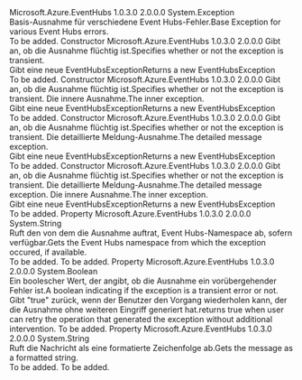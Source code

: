 <Type Name="EventHubsException" FullName="Microsoft.Azure.EventHubs.EventHubsException">
  <TypeSignature Language="C#" Value="public class EventHubsException : Exception" />
  <TypeSignature Language="ILAsm" Value=".class public auto ansi beforefieldinit EventHubsException extends System.Exception" />
  <TypeSignature Language="DocId" Value="T:Microsoft.Azure.EventHubs.EventHubsException" />
  <TypeSignature Language="VB.NET" Value="Public Class EventHubsException&#xA;Inherits Exception" />
  <TypeSignature Language="F#" Value="type EventHubsException = class&#xA;    inherit Exception" />
  <AssemblyInfo>
    <AssemblyName>Microsoft.Azure.EventHubs</AssemblyName>
    <AssemblyVersion>1.0.3.0</AssemblyVersion>
    <AssemblyVersion>2.0.0.0</AssemblyVersion>
  </AssemblyInfo>
  <Base>
    <BaseTypeName>System.Exception</BaseTypeName>
  </Base>
  <Interfaces />
  <Docs>
    <summary>
            <span data-ttu-id="73ed6-101">Basis-Ausnahme für verschiedene Event Hubs-Fehler.</span><span class="sxs-lookup"><span data-stu-id="73ed6-101">Base Exception for various Event Hubs errors.</span></span>
            </summary>
    <remarks>To be added.</remarks>
  </Docs>
  <Members>
    <Member MemberName=".ctor">
      <MemberSignature Language="C#" Value="public EventHubsException (bool isTransient);" />
      <MemberSignature Language="ILAsm" Value=".method public hidebysig specialname rtspecialname instance void .ctor(bool isTransient) cil managed" />
      <MemberSignature Language="DocId" Value="M:Microsoft.Azure.EventHubs.EventHubsException.#ctor(System.Boolean)" />
      <MemberSignature Language="VB.NET" Value="Public Sub New (isTransient As Boolean)" />
      <MemberSignature Language="F#" Value="new Microsoft.Azure.EventHubs.EventHubsException : bool -&gt; Microsoft.Azure.EventHubs.EventHubsException" Usage="new Microsoft.Azure.EventHubs.EventHubsException isTransient" />
      <MemberType>Constructor</MemberType>
      <AssemblyInfo>
        <AssemblyName>Microsoft.Azure.EventHubs</AssemblyName>
        <AssemblyVersion>1.0.3.0</AssemblyVersion>
        <AssemblyVersion>2.0.0.0</AssemblyVersion>
      </AssemblyInfo>
      <Parameters>
        <Parameter Name="isTransient" Type="System.Boolean" />
      </Parameters>
      <Docs>
        <param name="isTransient"><span data-ttu-id="73ed6-102">Gibt an, ob die Ausnahme flüchtig ist.</span><span class="sxs-lookup"><span data-stu-id="73ed6-102">Specifies whether or not the exception is transient.</span></span></param>
        <summary>
            <span data-ttu-id="73ed6-103">Gibt eine neue EventHubsException</span><span class="sxs-lookup"><span data-stu-id="73ed6-103">Returns a new EventHubsException</span></span>
            </summary>
        <remarks>To be added.</remarks>
      </Docs>
    </Member>
    <Member MemberName=".ctor">
      <MemberSignature Language="C#" Value="public EventHubsException (bool isTransient, Exception innerException);" />
      <MemberSignature Language="ILAsm" Value=".method public hidebysig specialname rtspecialname instance void .ctor(bool isTransient, class System.Exception innerException) cil managed" />
      <MemberSignature Language="DocId" Value="M:Microsoft.Azure.EventHubs.EventHubsException.#ctor(System.Boolean,System.Exception)" />
      <MemberSignature Language="VB.NET" Value="Public Sub New (isTransient As Boolean, innerException As Exception)" />
      <MemberSignature Language="F#" Value="new Microsoft.Azure.EventHubs.EventHubsException : bool * Exception -&gt; Microsoft.Azure.EventHubs.EventHubsException" Usage="new Microsoft.Azure.EventHubs.EventHubsException (isTransient, innerException)" />
      <MemberType>Constructor</MemberType>
      <AssemblyInfo>
        <AssemblyName>Microsoft.Azure.EventHubs</AssemblyName>
        <AssemblyVersion>1.0.3.0</AssemblyVersion>
        <AssemblyVersion>2.0.0.0</AssemblyVersion>
      </AssemblyInfo>
      <Parameters>
        <Parameter Name="isTransient" Type="System.Boolean" />
        <Parameter Name="innerException" Type="System.Exception" />
      </Parameters>
      <Docs>
        <param name="isTransient"><span data-ttu-id="73ed6-104">Gibt an, ob die Ausnahme flüchtig ist.</span><span class="sxs-lookup"><span data-stu-id="73ed6-104">Specifies whether or not the exception is transient.</span></span></param>
        <param name="innerException"><span data-ttu-id="73ed6-105">Die innere Ausnahme.</span><span class="sxs-lookup"><span data-stu-id="73ed6-105">The inner exception.</span></span></param>
        <summary>
            <span data-ttu-id="73ed6-106">Gibt eine neue EventHubsException</span><span class="sxs-lookup"><span data-stu-id="73ed6-106">Returns a new EventHubsException</span></span>
            </summary>
        <remarks>To be added.</remarks>
      </Docs>
    </Member>
    <Member MemberName=".ctor">
      <MemberSignature Language="C#" Value="public EventHubsException (bool isTransient, string message);" />
      <MemberSignature Language="ILAsm" Value=".method public hidebysig specialname rtspecialname instance void .ctor(bool isTransient, string message) cil managed" />
      <MemberSignature Language="DocId" Value="M:Microsoft.Azure.EventHubs.EventHubsException.#ctor(System.Boolean,System.String)" />
      <MemberSignature Language="VB.NET" Value="Public Sub New (isTransient As Boolean, message As String)" />
      <MemberSignature Language="F#" Value="new Microsoft.Azure.EventHubs.EventHubsException : bool * string -&gt; Microsoft.Azure.EventHubs.EventHubsException" Usage="new Microsoft.Azure.EventHubs.EventHubsException (isTransient, message)" />
      <MemberType>Constructor</MemberType>
      <AssemblyInfo>
        <AssemblyName>Microsoft.Azure.EventHubs</AssemblyName>
        <AssemblyVersion>1.0.3.0</AssemblyVersion>
        <AssemblyVersion>2.0.0.0</AssemblyVersion>
      </AssemblyInfo>
      <Parameters>
        <Parameter Name="isTransient" Type="System.Boolean" />
        <Parameter Name="message" Type="System.String" />
      </Parameters>
      <Docs>
        <param name="isTransient"><span data-ttu-id="73ed6-107">Gibt an, ob die Ausnahme flüchtig ist.</span><span class="sxs-lookup"><span data-stu-id="73ed6-107">Specifies whether or not the exception is transient.</span></span></param>
        <param name="message"><span data-ttu-id="73ed6-108">Die detaillierte Meldung-Ausnahme.</span><span class="sxs-lookup"><span data-stu-id="73ed6-108">The detailed message exception.</span></span></param>
        <summary>
            <span data-ttu-id="73ed6-109">Gibt eine neue EventHubsException</span><span class="sxs-lookup"><span data-stu-id="73ed6-109">Returns a new EventHubsException</span></span>
            </summary>
        <remarks>To be added.</remarks>
      </Docs>
    </Member>
    <Member MemberName=".ctor">
      <MemberSignature Language="C#" Value="public EventHubsException (bool isTransient, string message, Exception innerException);" />
      <MemberSignature Language="ILAsm" Value=".method public hidebysig specialname rtspecialname instance void .ctor(bool isTransient, string message, class System.Exception innerException) cil managed" />
      <MemberSignature Language="DocId" Value="M:Microsoft.Azure.EventHubs.EventHubsException.#ctor(System.Boolean,System.String,System.Exception)" />
      <MemberSignature Language="VB.NET" Value="Public Sub New (isTransient As Boolean, message As String, innerException As Exception)" />
      <MemberSignature Language="F#" Value="new Microsoft.Azure.EventHubs.EventHubsException : bool * string * Exception -&gt; Microsoft.Azure.EventHubs.EventHubsException" Usage="new Microsoft.Azure.EventHubs.EventHubsException (isTransient, message, innerException)" />
      <MemberType>Constructor</MemberType>
      <AssemblyInfo>
        <AssemblyName>Microsoft.Azure.EventHubs</AssemblyName>
        <AssemblyVersion>1.0.3.0</AssemblyVersion>
        <AssemblyVersion>2.0.0.0</AssemblyVersion>
      </AssemblyInfo>
      <Parameters>
        <Parameter Name="isTransient" Type="System.Boolean" />
        <Parameter Name="message" Type="System.String" />
        <Parameter Name="innerException" Type="System.Exception" />
      </Parameters>
      <Docs>
        <param name="isTransient"><span data-ttu-id="73ed6-110">Gibt an, ob die Ausnahme flüchtig ist.</span><span class="sxs-lookup"><span data-stu-id="73ed6-110">Specifies whether or not the exception is transient.</span></span></param>
        <param name="message"><span data-ttu-id="73ed6-111">Die detaillierte Meldung-Ausnahme.</span><span class="sxs-lookup"><span data-stu-id="73ed6-111">The detailed message exception.</span></span></param>
        <param name="innerException"><span data-ttu-id="73ed6-112">Die innere Ausnahme.</span><span class="sxs-lookup"><span data-stu-id="73ed6-112">The inner exception.</span></span></param>
        <summary>
            <span data-ttu-id="73ed6-113">Gibt eine neue EventHubsException</span><span class="sxs-lookup"><span data-stu-id="73ed6-113">Returns a new EventHubsException</span></span>
            </summary>
        <remarks>To be added.</remarks>
      </Docs>
    </Member>
    <Member MemberName="EventHubsNamespace">
      <MemberSignature Language="C#" Value="public string EventHubsNamespace { get; }" />
      <MemberSignature Language="ILAsm" Value=".property instance string EventHubsNamespace" />
      <MemberSignature Language="DocId" Value="P:Microsoft.Azure.EventHubs.EventHubsException.EventHubsNamespace" />
      <MemberSignature Language="VB.NET" Value="Public ReadOnly Property EventHubsNamespace As String" />
      <MemberSignature Language="F#" Value="member this.EventHubsNamespace : string" Usage="Microsoft.Azure.EventHubs.EventHubsException.EventHubsNamespace" />
      <MemberType>Property</MemberType>
      <AssemblyInfo>
        <AssemblyName>Microsoft.Azure.EventHubs</AssemblyName>
        <AssemblyVersion>1.0.3.0</AssemblyVersion>
        <AssemblyVersion>2.0.0.0</AssemblyVersion>
      </AssemblyInfo>
      <ReturnValue>
        <ReturnType>System.String</ReturnType>
      </ReturnValue>
      <Docs>
        <summary>
            <span data-ttu-id="73ed6-114">Ruft den von dem die Ausnahme auftrat, Event Hubs-Namespace ab, sofern verfügbar.</span><span class="sxs-lookup"><span data-stu-id="73ed6-114">Gets the Event Hubs namespace from which the exception occured, if available.</span></span>
            </summary>
        <value>To be added.</value>
        <remarks>To be added.</remarks>
      </Docs>
    </Member>
    <Member MemberName="IsTransient">
      <MemberSignature Language="C#" Value="public bool IsTransient { get; }" />
      <MemberSignature Language="ILAsm" Value=".property instance bool IsTransient" />
      <MemberSignature Language="DocId" Value="P:Microsoft.Azure.EventHubs.EventHubsException.IsTransient" />
      <MemberSignature Language="VB.NET" Value="Public ReadOnly Property IsTransient As Boolean" />
      <MemberSignature Language="F#" Value="member this.IsTransient : bool" Usage="Microsoft.Azure.EventHubs.EventHubsException.IsTransient" />
      <MemberType>Property</MemberType>
      <AssemblyInfo>
        <AssemblyName>Microsoft.Azure.EventHubs</AssemblyName>
        <AssemblyVersion>1.0.3.0</AssemblyVersion>
        <AssemblyVersion>2.0.0.0</AssemblyVersion>
      </AssemblyInfo>
      <ReturnValue>
        <ReturnType>System.Boolean</ReturnType>
      </ReturnValue>
      <Docs>
        <summary>
            <span data-ttu-id="73ed6-115">Ein boolescher Wert, der angibt, ob die Ausnahme ein vorübergehender Fehler ist.</span><span class="sxs-lookup"><span data-stu-id="73ed6-115">A boolean indicating if the exception is a transient error or not.</span></span>
            </summary>
        <value><span data-ttu-id="73ed6-116">Gibt "true" zurück, wenn der Benutzer den Vorgang wiederholen kann, der die Ausnahme ohne weiteren Eingriff generiert hat.</span><span class="sxs-lookup"><span data-stu-id="73ed6-116">returns true when user can retry the operation that generated the exception without additional intervention.</span></span></value>
        <remarks>To be added.</remarks>
      </Docs>
    </Member>
    <Member MemberName="Message">
      <MemberSignature Language="C#" Value="public override string Message { get; }" />
      <MemberSignature Language="ILAsm" Value=".property instance string Message" />
      <MemberSignature Language="DocId" Value="P:Microsoft.Azure.EventHubs.EventHubsException.Message" />
      <MemberSignature Language="VB.NET" Value="Public Overrides ReadOnly Property Message As String" />
      <MemberSignature Language="F#" Value="member this.Message : string" Usage="Microsoft.Azure.EventHubs.EventHubsException.Message" />
      <MemberType>Property</MemberType>
      <AssemblyInfo>
        <AssemblyName>Microsoft.Azure.EventHubs</AssemblyName>
        <AssemblyVersion>1.0.3.0</AssemblyVersion>
        <AssemblyVersion>2.0.0.0</AssemblyVersion>
      </AssemblyInfo>
      <ReturnValue>
        <ReturnType>System.String</ReturnType>
      </ReturnValue>
      <Docs>
        <summary>
            <span data-ttu-id="73ed6-117">Ruft die Nachricht als eine formatierte Zeichenfolge ab.</span><span class="sxs-lookup"><span data-stu-id="73ed6-117">Gets the message as a formatted string.</span></span>
            </summary>
        <value>To be added.</value>
        <remarks>To be added.</remarks>
      </Docs>
    </Member>
  </Members>
</Type>
